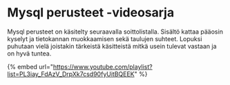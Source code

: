 # Mysql perusteet -videosarja

Mysql perusteet on käsitelty seuraavalla soittolistalla. Sisältö kattaa pääosin kyselyt ja tietokannan muokkaamisen sekä taulujen suhteet. Lopuksi puhutaan vielä joistakin tärkeistä käsitteistä mitkä usein tulevat vastaan ja on hyvä tuntea.

{% embed url="https://www.youtube.com/playlist?list=PL3iay_FdAzV_DrpXk7csd90fyUitBQEEK" %}

